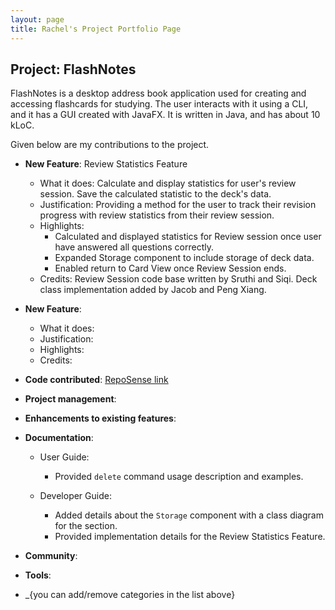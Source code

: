 ```yaml
---
layout: page
title: Rachel's Project Portfolio Page
---
```


## Project: FlashNotes

FlashNotes is a desktop address book application used for creating and accessing flashcards for studying. The user interacts with it using a CLI, and it has a GUI created with JavaFX. It is written in Java, and has about 10 kLoC.

Given below are my contributions to the project.

* **New Feature**: Review Statistics Feature
  * What it does: Calculate and display statistics for user's review session. Save the calculated statistic to the deck's data.
  * Justification: Providing a method for the user to track their revision progress with review statistics from their review session.
  * Highlights:
    * Calculated and displayed statistics for Review session once user have answered all questions correctly.
    * Expanded Storage component to include storage of deck data.
    * Enabled return to Card View once Review Session ends.
  * Credits: Review Session code base written by Sruthi and Siqi. Deck class implementation added by Jacob and Peng Xiang.

* **New Feature**:
  * What it does:
  * Justification:
  * Highlights:
  * Credits:

* **Code contributed**: [RepoSense link]()

* **Project management**:


* **Enhancements to existing features**:

* **Documentation**:
  * User Guide:
    * Provided `delete` command usage description and examples.

  * Developer Guide:
    * Added details about the `Storage` component with a class diagram for the section.
    * Provided implementation details for the Review Statistics Feature.

* **Community**:

* **Tools**:

* _{you can add/remove categories in the list above}

